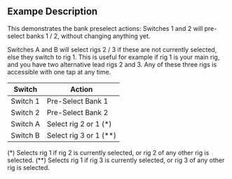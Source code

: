 ## Exampe Description

This demonstrates the bank preselect actions: Switches 1 and 2 will pre-select banks 1 / 2, without changing anything yet.

Switches A and B will select rigs 2 / 3 if these are not currently selected, else they switch to rig 1. This is useful for example if rig 1 is your main rig, and you have two alternative lead rigs 2 and 3. Any of these three rigs is accessible with one tap at any time.

| Switch     | Action                  |
|------------|-------------------------|
| Switch 1   | Pre-Select Bank 1       |
| Switch 2   | Pre-Select Bank 2       |
| Switch A   | Select rig 2 or 1 (\*)  |
| Switch B   | Select rig 3 or 1 (\**) |

(\*) Selects rig 1 if rig 2 is currently selected, or rig 2 of any other rig is selected.
(\**) Selects rig 1 if rig 3 is currently selected, or rig 3 of any other rig is selected.

